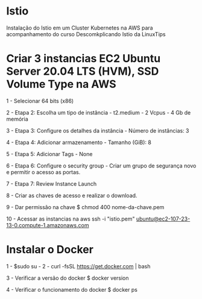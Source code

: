 # Istio
Instalação do Istio em um Cluster Kubernetes na AWS para acompanhamento do curso Descomkplicando Istio da LinuxTips

# Criar 3 instancias EC2 Ubuntu Server 20.04 LTS (HVM), SSD Volume Type na AWS

1 - Selecionar 64 bits (x86)

2 - Etapa 2: Escolha um tipo de instância - t2.medium - 2 Vcpus - 4 Gb de memória

3 - Etapa 3: Configure os detalhes da instância - Número de instâncias: 3

4 - Etapa 4: Adicionar armazenamento - Tamanho (GiB): 8

5 - Etapa 5: Adicionar Tags - None

6 - Etapa 6: Configure o security group - Criar um grupo de segurança novo e permitir o acesso as portas.

7 - Etapa 7: Review Instance Launch

8 - Criar as chaves de acesso e realizar o download.

9 - Dar permissão na chave $ chmod 400 nome-da-chave.pem

10 - Acessar as instancias na aws ssh -i "istio.pem" ubuntu@ec2-107-23-13-0.compute-1.amazonaws.com

# Instalar o Docker

1 - $sudo su -
2 - curl -fsSL https://get.docker.com | bash

3 - Verificar a versão do docker $ docker version

4 - Verificar o funcionamento do docker $ docker ps





